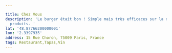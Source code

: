 ```yaml
---

title: Chez Vous
description: 'Le burger était bon ! Simple mais très efficaces sur la qualité des
  produits. '
lat: '48.87766200000001'
lon: '2.3397935'
address: 15 Rue Choron, 75009 Paris, France
tags: Restaurant,Tapas,Vin
---
```

